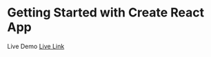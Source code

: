 # Getting Started with Create React App

Live Demo [Live Link](https://subroto-react-todo.netlify.app/)
